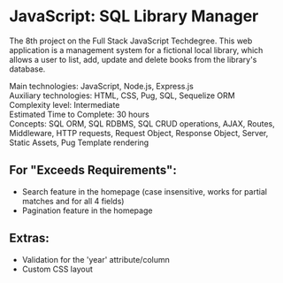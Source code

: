 # JavaScript: SQL Library Manager
 The 8th project on the Full Stack JavaScript Techdegree. This web application is a management system for a fictional local library, which allows a user to list, add, update and delete books from the library's database. 
 
  Main technologies: JavaScript, Node.js, Express.js<br>
  Auxiliary technologies: HTML, CSS, Pug, SQL, Sequelize ORM<br>
  Complexity level: Intermediate<br>
  Estimated Time to Complete: 30 hours<br>
  Concepts: SQL ORM, SQL RDBMS, SQL CRUD operations, AJAX, Routes, Middleware, HTTP requests, Request Object, Response Object, Server, Static Assets, Pug Template rendering<br>

## For "Exceeds Requirements":
  - Search feature in the homepage (case insensitive, works for partial matches and for all 4 fields)
  - Pagination feature in the homepage

## Extras:
  - Validation for the 'year' attribute/column
  - Custom CSS layout